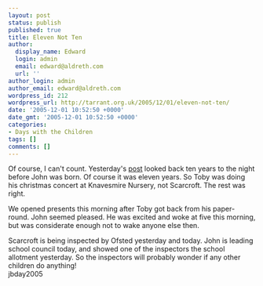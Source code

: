 ```yaml
---
layout: post
status: publish
published: true
title: Eleven Not Ten
author:
  display_name: Edward
  login: admin
  email: edward@aldreth.com
  url: ''
author_login: admin
author_email: edward@aldreth.com
wordpress_id: 212
wordpress_url: http://tarrant.org.uk/2005/12/01/eleven-not-ten/
date: '2005-12-01 10:52:50 +0000'
date_gmt: '2005-12-01 10:52:50 +0000'
categories:
- Days with the Children
tags: []
comments: []
---
```

<p>Of course, I can't count.  Yesterday's <a href="http://tarrant.org.uk/2005/11/30/icing-bag-nozzles/">post</a> looked back ten years to the night before John was born.  Of course it was eleven years.  So Toby was doing his christmas concert at Knavesmire Nursery, not Scarcroft.  The rest was right.</p>
<p>We opened presents this morning after Toby got back from his paper-round.  John seemed pleased.  He was excited and woke at five this morning, but was considerate enough not to wake anyone else then.</p>
<p>Scarcroft is being inspected by Ofsted yesterday and today.  John is leading school council today, and showed one of the inspectors the school allotment yesterday.  So the inspectors will probably wonder if any other children do anything!<br />
<wpg2>jbday2005</wpg2></p>

